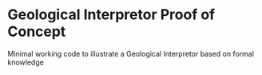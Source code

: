 # Geological Interpretor Proof of Concept
Minimal working code to illustrate a Geological Interpretor based on formal knowledge
